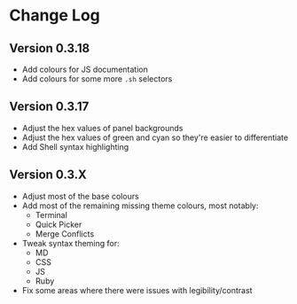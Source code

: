 # Change Log

## Version 0.3.18
- Add colours for JS documentation
- Add colours for some more `.sh` selectors

## Version 0.3.17
- Adjust the hex values of panel backgrounds
- Adjust the hex values of green and cyan so they're easier to differentiate
- Add Shell syntax highlighting

## Version 0.3.X
- Adjust most of the base colours
- Add most of the remaining missing theme colours, most notably:
  - Terminal
  - Quick Picker
  - Merge Conflicts
- Tweak syntax theming for:
  - MD
  - CSS
  - JS
  - Ruby
- Fix some areas where there were issues with legibility/contrast
